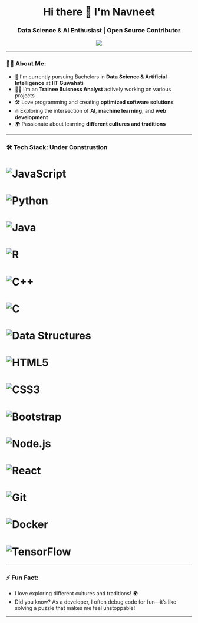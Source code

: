 <h1 align="center">Hi there 👋 I'm Navneet</h1>
<h3 align="center">  Data Science & AI Enthusiast | Open Source Contributor</h3>

<p align="center">
  <img src="https://readme-typing-svg.herokuapp.com?color=36BCF7&lines=AI+%26+Data+Science+Enthusiast;Trianee+Buisness Analyst;Data+Engineer+Enthusiast" />
</p>

---

### 👨‍💻 About Me:
- 💼 I'm currently pursuing Bachelors in **Data Science & Artificial Intelligence** at **IIT Guwahati**  
- 👨‍💻 I’m an **Trainee Buisness Analyst** actively working on various projects
- 🛠️ Love programming and creating **optimized software solutions** 
- 🔥 Exploring the intersection of **AI**, **machine learning**, and **web development**
- 🌍 Passionate about learning **different cultures and traditions**

---

### 🛠️ Tech Stack: Under Construstion

# ![JavaScript](https://img.shields.io/badge/JavaScript-0078D6?style=for-the-badge&logo=javascript&logoColor=white)
# ![Python](https://img.shields.io/badge/Python-FFD43B?style=for-the-badge&logo=python&logoColor=darkgreen)
# ![Java](https://img.shields.io/badge/Java-007396?style=for-the-badge&logo=java&logoColor=white)
# ![R](https://img.shields.io/badge/R-276DC3?style=for-the-badge&logo=r&logoColor=white)
# ![C++](https://img.shields.io/badge/C%2B%2B-00599C?style=for-the-badge&logo=c%2B%2B&logoColor=white)
# ![C](https://img.shields.io/badge/C-A8B9CC?style=for-the-badge&logo=c&logoColor=white) 
# ![Data Structures](https://img.shields.io/badge/Data%20Structures-4CAF50?style=for-the-badge&logo=code&logoColor=white)
# ![HTML5](https://img.shields.io/badge/HTML5-E34F26?style=for-the-badge&logo=html5&logoColor=white)
# ![CSS3](https://img.shields.io/badge/CSS3-1572B6?style=for-the-badge&logo=css3&logoColor=white)
# ![Bootstrap](https://img.shields.io/badge/Bootstrap-563D7C?style=for-the-badge&logo=bootstrap&logoColor=white)
# ![Node.js](https://img.shields.io/badge/Node.js-339933?style=for-the-badge&logo=nodedotjs&logoColor=white)
# ![React](https://img.shields.io/badge/React-61DAFB?style=for-the-badge&logo=react&logoColor=black)
# ![Git](https://img.shields.io/badge/Git-F05032?style=for-the-badge&logo=git&logoColor=white)
# ![Docker](https://img.shields.io/badge/Docker-2496ED?style=for-the-badge&logo=docker&logoColor=white)
# ![TensorFlow](https://img.shields.io/badge/TensorFlow-FF6F00?style=for-the-badge&logo=tensorflow&logoColor=white)

---
<!--
### 🚀 Open Source & Projects:

- 📂 Actively contributing to **open-source projects**  
- 🛠️ Working on **AI-driven applications** and **data science models**  
- 🌟 Check out my repositories to see the **projects I've worked on**!  
- 💡 Always looking to **collaborate** on exciting ideas and projects!

---


### 📊 GitHub Stats:

![Jivan's GitHub Stats](https://github-readme-stats.vercel.app/api?username=Navneet0094&show_icons=true&theme=radical)         

---

### 🌐 Connect with Me:
[![LinkedIn](https://img.shields.io/badge/LinkedIn-0077B5?style=for-the-badge&logo=linkedin&logoColor=white)](https://www.linkedin.com/in/jivan-jamdar/)   [![GitHub](https://img.shields.io/badge/GitHub-181717?style=for-the-badge&logo=github&logoColor=white)](https://github.com/Jivan052)   [![X](https://img.shields.io/badge/X-1DA1F2?style=for-the-badge&logo=twitter&logoColor=white)](https://x.com/JivanJamadar)   [![Kaggle](https://img.shields.io/badge/Kaggle-20BEFF?style=for-the-badge&logo=kaggle&logoColor=white)](https://kaggle.com/jivan1234)

### 📈 Contribution Graph:

![GitHub Activity Graph](https://github-readme-activity-graph.vercel.app/graph?username=Navneet0094&theme=github-compact)

---
--->

### ⚡ Fun Fact:
- I love exploring different cultures and traditions! 🌍  
- Did you know? As a developer, I often debug code for fun—it’s like solving a puzzle that makes me feel unstoppable!


---
